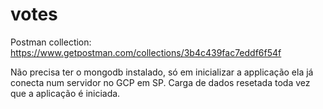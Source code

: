 # votes
Postman collection:
https://www.getpostman.com/collections/3b4c439fac7eddf6f54f

Não precisa ter o mongodb instalado, só em inicializar a applicação ela já conecta num servidor no GCP em SP.
Carga de dados resetada toda vez que a aplicação é iniciada.
